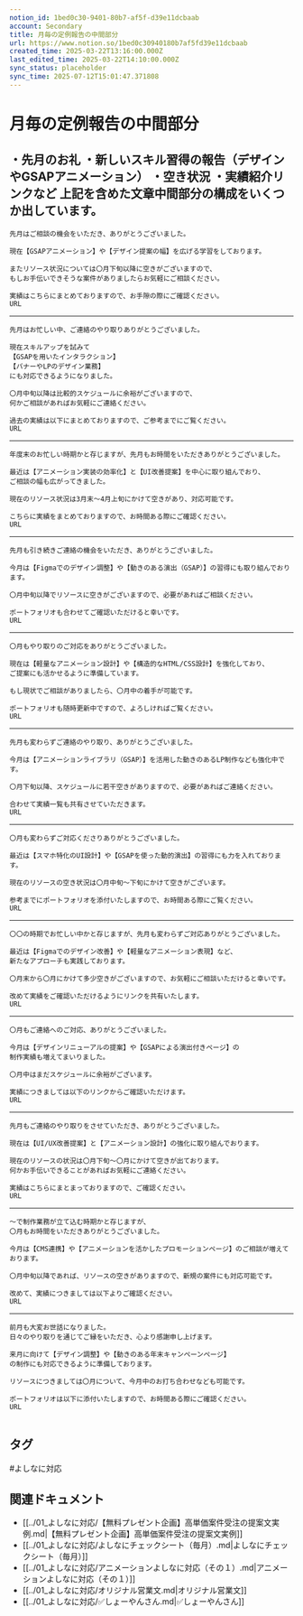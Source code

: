 ```yaml
---
notion_id: 1bed0c30-9401-80b7-af5f-d39e11dcbaab
account: Secondary
title: 月毎の定例報告の中間部分
url: https://www.notion.so/1bed0c30940180b7af5fd39e11dcbaab
created_time: 2025-03-22T13:16:00.000Z
last_edited_time: 2025-03-22T14:10:00.000Z
sync_status: placeholder
sync_time: 2025-07-12T15:01:47.371808
---
```

# 月毎の定例報告の中間部分

・先月のお礼
・新しいスキル習得の報告（デザインやGSAPアニメーション）
・空き状況
・実績紹介リンクなど
上記を含めた文章中間部分の構成をいくつか出しています。
---
```plain text
先月はご相談の機会をいただき、ありがとうございました。

現在【GSAPアニメーション】や【デザイン提案の幅】を広げる学習をしております。

またリソース状況については〇月下旬以降に空きがございますので、
もしお手伝いできそうな案件がありましたらお気軽にご相談ください。

実績はこちらにまとめておりますので、お手隙の際にご確認ください。
URL
```
---
```plain text
先月はお忙しい中、ご連絡のやり取りありがとうございました。

現在スキルアップを試みて
【GSAPを用いたインタラクション】
【バナーやLPのデザイン業務】
にも対応できるようになりました。

〇月中旬以降は比較的スケジュールに余裕がございますので、
何かご相談があればお気軽にご連絡ください。

過去の実績は以下にまとめておりますので、ご参考までにご覧ください。
URL
```
---
```plain text
年度末のお忙しい時期かと存じますが、先月もお時間をいただきありがとうございました。

最近は【アニメーション実装の効率化】と【UI改善提案】を中心に取り組んでおり、
ご相談の幅も広がってきました。

現在のリソース状況は3月末〜4月上旬にかけて空きがあり、対応可能です。

こちらに実績をまとめておりますので、お時間ある際にご確認ください。
URL
```
---
```plain text
先月も引き続きご連絡の機会をいただき、ありがとうございました。

今月は【Figmaでのデザイン調整】や【動きのある演出（GSAP）】の習得にも取り組んでおります。

〇月中旬以降でリソースに空きがございますので、必要があればご相談ください。

ポートフォリオも合わせてご確認いただけると幸いです。
URL
```
---
```plain text
〇月もやり取りのご対応をありがとうございました。

現在は【軽量なアニメーション設計】や【構造的なHTML/CSS設計】を強化しており、
ご提案にも活かせるように準備しています。

もし現状でご相談がありましたら、〇月中の着手が可能です。

ポートフォリオも随時更新中ですので、よろしければご覧ください。
URL
```
---
```plain text
先月も変わらずご連絡のやり取り、ありがとうございました。

今月は【アニメーションライブラリ（GSAP）】を活用した動きのあるLP制作なども強化中です。

〇月下旬以降、スケジュールに若干空きがありますので、必要があればご連絡ください。

合わせて実績一覧も共有させていただきます。
URL
```
---
```plain text
〇月も変わらずご対応くださりありがとうございました。

最近は【スマホ特化のUI設計】や【GSAPを使った動的演出】の習得にも力を入れております。

現在のリソースの空き状況は〇月中旬〜下旬にかけて空きがございます。

参考までにポートフォリオを添付いたしますので、お時間ある際にご覧ください。
URL
```
---
```plain text
〇〇の時期でお忙しい中かと存じますが、先月も変わらずご対応ありがとうございました。

最近は【Figmaでのデザイン改善】や【軽量なアニメーション表現】など、
新たなアプローチも実践しております。

〇月末から〇月にかけて多少空きがございますので、お気軽にご相談いただけると幸いです。

改めて実績をご確認いただけるようにリンクを共有いたします。
URL
```
---
```plain text
〇月もご連絡へのご対応、ありがとうございました。

今月は【デザインリニューアルの提案】や【GSAPによる演出付きページ】の
制作実績も増えてまいりました。

〇月中はまだスケジュールに余裕がございます。

実績につきましては以下のリンクからご確認いただけます。
URL
```
---
```plain text
先月もご連絡のやり取りをさせていただき、ありがとうございました。

現在は【UI/UX改善提案】と【アニメーション設計】の強化に取り組んでおります。

現在のリソースの状況は〇月下旬〜〇月にかけて空きが出ております。
何かお手伝いできることがあればお気軽にご連絡ください。

実績はこちらにまとまっておりますので、ご確認ください。
URL
```
---
```plain text
〜で制作業務が立て込む時期かと存じますが、
〇月もお時間をいただきありがとうございました。

今月は【CMS連携】や【アニメーションを活かしたプロモーションページ】のご相談が増えております。

〇月中旬以降であれば、リソースの空きがありますので、新規の案件にも対応可能です。

改めて、実績につきましては以下よりご確認ください。
URL
```
---
```plain text
前月も大変お世話になりました。
日々のやり取りを通じてご縁をいただき、心より感謝申し上げます。

来月に向けて【デザイン調整】や【動きのある年末キャンペーンページ】
の制作にも対応できるように準備しております。

リソースにつきましては〇月について、今月中のお打ち合わせなども可能です。

ポートフォリオは以下に添付いたしますので、お時間ある際にご確認ください。
URL


```

## タグ

#よしなに対応 

## 関連ドキュメント

- [[../01_よしなに対応/【無料プレゼント企画】高単価案件受注の提案文実例.md|【無料プレゼント企画】高単価案件受注の提案文実例]]
- [[../01_よしなに対応/よしなにチェックシート（毎月）.md|よしなにチェックシート（毎月）]]
- [[../01_よしなに対応/アニメーションよしなに対応（その１）.md|アニメーションよしなに対応（その１）]]
- [[../01_よしなに対応/オリジナル営業文.md|オリジナル営業文]]
- [[../01_よしなに対応/✅しょーやんさん.md|✅しょーやんさん]]
